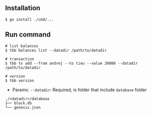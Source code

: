 ## Installation

```
$ go install ./cmd/...
```

## Run command

```
# list balances
$ tbb balances list --datadir /path/to/datadir

# transaction
$ tbb tx add --from andrej --to tieu --value 20000 --datadir /path/to/datadir

# version
$ tbb version
```

* Params:
`--datadir`:  Required, is folder that include `database` folder

```
./<datadir>/database
├── block.db
└── genesis.json

```
